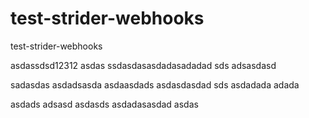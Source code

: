 test-strider-webhooks
=====================

test-strider-webhooks

asdassdsd12312
asdas
ssdasdasasdadasadadad
sds adsasdasd

sadasdas
asdadsasda
asdaasdads
asdasdasdad
sds
asdadada
adada

asdads
adsasd
asdasds
asdadasasdad
asdas
